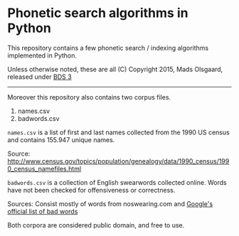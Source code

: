 # Phonetic search algorithms in Python

This repository contains a few phonetic search / indexing algorithms implemented in Python.

Unless otherwise noted, these are all (C) Copyright 2015, Mads Olsgaard, released under [BDS 3](http://opensource.org/licenses/BSD-3-Clause)

---

Moreover this repository also contains two corpus files.

1. names.csv
2. badwords.csv

`names.csv` is a list of first and last names collected from the 1990 US census and contains 155.947 unique names. 

Source: http://www.census.gov/topics/population/genealogy/data/1990_census/1990_census_namefiles.html

`badwords.csv` is a collection of English swearwords collected online. Words have not been checked for offensiveness or correctness.

Sources: Consist mostly of words from noswearing.com and [Google's official list of bad words](https://gist.github.com/jamiew/1112488#file-google_twunter_lol)

Both corpora are considered public domain, and free to use.